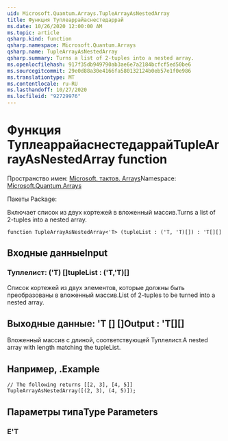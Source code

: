 ```yaml
---
uid: Microsoft.Quantum.Arrays.TupleArrayAsNestedArray
title: Функция Туплеаррайаснестедаррай
ms.date: 10/26/2020 12:00:00 AM
ms.topic: article
qsharp.kind: function
qsharp.namespace: Microsoft.Quantum.Arrays
qsharp.name: TupleArrayAsNestedArray
qsharp.summary: Turns a list of 2-tuples into a nested array.
ms.openlocfilehash: 917f35db949790ab3ae6e7a2184bcfcf5ed50be6
ms.sourcegitcommit: 29e0d88a30e4166fa580132124b0eb57e1f0e986
ms.translationtype: MT
ms.contentlocale: ru-RU
ms.lasthandoff: 10/27/2020
ms.locfileid: "92729976"
---
```

# <a name="tuplearrayasnestedarray-function"></a><span data-ttu-id="83b30-102">Функция Туплеаррайаснестедаррай</span><span class="sxs-lookup"><span data-stu-id="83b30-102">TupleArrayAsNestedArray function</span></span>

<span data-ttu-id="83b30-103">Пространство имен: [Microsoft. тактов. Arrays](xref:Microsoft.Quantum.Arrays)</span><span class="sxs-lookup"><span data-stu-id="83b30-103">Namespace: [Microsoft.Quantum.Arrays](xref:Microsoft.Quantum.Arrays)</span></span>

<span data-ttu-id="83b30-104">Пакеты [](https://nuget.org/packages/)</span><span class="sxs-lookup"><span data-stu-id="83b30-104">Package: [](https://nuget.org/packages/)</span></span>


<span data-ttu-id="83b30-105">Включает список из двух кортежей в вложенный массив.</span><span class="sxs-lookup"><span data-stu-id="83b30-105">Turns a list of 2-tuples into a nested array.</span></span>

```qsharp
function TupleArrayAsNestedArray<'T> (tupleList : ('T, 'T)[]) : 'T[][]
```


## <a name="input"></a><span data-ttu-id="83b30-106">Входные данные</span><span class="sxs-lookup"><span data-stu-id="83b30-106">Input</span></span>

### <a name="tuplelist--tt"></a><span data-ttu-id="83b30-107">Туплелист: ('T) []</span><span class="sxs-lookup"><span data-stu-id="83b30-107">tupleList : ('T,'T)[]</span></span>

<span data-ttu-id="83b30-108">Список кортежей из двух элементов, которые должны быть преобразованы в вложенный массив.</span><span class="sxs-lookup"><span data-stu-id="83b30-108">List of 2-tuples to be turned into a nested array.</span></span>



## <a name="output--t"></a><span data-ttu-id="83b30-109">Выходные данные: 'T [] []</span><span class="sxs-lookup"><span data-stu-id="83b30-109">Output : 'T[][]</span></span>

<span data-ttu-id="83b30-110">Вложенный массив с длиной, соответствующей Туплелист.</span><span class="sxs-lookup"><span data-stu-id="83b30-110">A nested array with length matching the tupleList.</span></span>

## <a name="example"></a><span data-ttu-id="83b30-111">Например, .</span><span class="sxs-lookup"><span data-stu-id="83b30-111">Example</span></span>

```qsharp
// The following returns [[2, 3], [4, 5]]
TupleArrayAsNestedArray([(2, 3), (4, 5)]);
```

## <a name="type-parameters"></a><span data-ttu-id="83b30-112">Параметры типа</span><span class="sxs-lookup"><span data-stu-id="83b30-112">Type Parameters</span></span>

### <a name="t"></a><span data-ttu-id="83b30-113">Е</span><span class="sxs-lookup"><span data-stu-id="83b30-113">'T</span></span>

